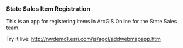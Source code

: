 ### State Sales Item Registration
This is an app for registering items in ArcGIS Online for the State Sales team.

Try it live: http://nwdemo1.esri.com/js/agol/addwebmapapp.htm
